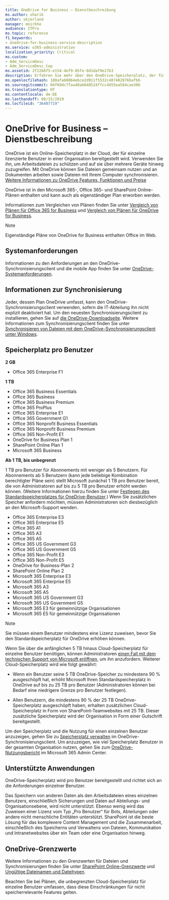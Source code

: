 ```yaml
---
title: OneDrive for Business – Dienstbeschreibung
ms.author: sharik
author: skjerland
manager: mnirkhe
audience: ITPro
ms.topic: reference
f1_keywords:
- onedrive-for-business-service-description
ms.service: o365-administration
localization_priority: Critical
ms.custom:
- Adm_ServiceDesc
- Adm_ServiceDesc_top
ms.assetid: 2f22b6f5-e154-4ef9-85fe-0d1daf9e27b3
description: Erfahren Sie mehr über den OneDrive-Speicherplatz, der für jeden Abonnementplan bereitgestellt wird.
ms.openlocfilehash: 180afa60864ebce2d911f5532c407482876bafbb
ms.sourcegitcommit: 04f69dc7faa48ab048524ffcc4455ea584cae30b
ms.translationtype: HT
ms.contentlocale: de-DE
ms.lasthandoff: 08/15/2019
ms.locfileid: "36407719"
---
```

# <a name="onedrive-for-business-service-description"></a>OneDrive for Business – Dienstbeschreibung

OneDrive ist ein Online-Speicherplatz in der Cloud, der für einzelne lizenzierte Benutzer in einer Organisation bereitgestellt wird. Verwenden Sie ihn, um Arbeitsdateien zu schützen und auf sie über mehrere Geräte hinweg zuzugreifen. Mit OneDrive können Sie Dateien gemeinsam nutzen und an Dokumenten arbeiten sowie Dateien mit Ihrem Computer synchronisieren. [Weitere Informationen zu OneDrive Features, Funktionen und Preise](https://go.microsoft.com/fwlink/?linkid=850345) 
  
OneDrive ist in den Microsoft 365-, Office 365- und SharePoint Online-Plänen enthalten und kann auch als eigenständiger Plan erworben werden. 
    
Informationen zum Vergleichen von Plänen finden Sie unter [Vergleich von Plänen für Office 365 for Business](https://go.microsoft.com/fwlink/?linkid=799177) und [Vergleich von Plänen für OneDrive for Business](https://products.office.com/de-DE/onedrive-for-business/compare-onedrive-for-business-plans). 
  
> [!NOTE]
> Eigenständige Pläne von OneDrive for Business enthalten Office im Web. 
  
## <a name="system-requirements"></a>Systemanforderungen

Informationen zu den Anforderungen an den OneDrive-Synchronisierungsclient und die mobile App finden Sie unter [OneDrive-Systemanforderungen](https://go.microsoft.com/fwlink/?linkid=837584).
  
## <a name="about-sync"></a>Informationen zur Synchronisierung

Jeder, dessen Plan OneDrive umfasst, kann den OneDrive-Synchronisierungsclient verwenden, sofern die IT-Abteilung ihn nicht explizit deaktiviert hat. Um den neuesten Synchronisierungsclient zu installieren, gehen Sie auf [die OneDrive-Downloadseite](https://onedrive.live.com/about/download/). Weitere Informationen zum Synchronisierungsclient finden Sie unter [Synchronisieren von Dateien mit dem OneDrive-Synchronisierungsclient unter Windows](https://support.office.com/article/sync-files-with-the-onedrive-sync-client-in-windows-615391c4-2bd3-4aae-a42a-858262e42a49).
  
## <a name="storage-space-per-user"></a>Speicherplatz pro Benutzer

**2 GB**

- Office 365 Enterprise F1

**1 TB**

- Office 365 Business Essentials
- Office 365 Business
- Office 365 Business Premium
- Office 365 ProPlus
- Office 365 Enterprise E1
- Office 365 Government G1
- Office 365 Nonprofit Business Essentials
- Office 365 Nonprofit Business Premium
- Office 365 Non-Profit E1
- OneDrive for Business Plan 1
- SharePoint Online Plan 1
- Microsoft 365 Business

**Ab 1 TB, bis unbegrenzt**
 
1 TB pro Benutzer für Abonnements mit weniger als 5 Benutzern. Für Abonnements ab 5 Benutzern (kann jede beliebige Kombination berechtigter Pläne sein) stellt Microsoft zunächst 1 TB pro Benutzer bereit, die von Administratoren auf bis zu 5 TB pro Benutzer erhöht werden können. (Weitere Informationen hierzu finden Sie unter [Festlegen des Standardspeicherplatzes für OneDrive-Benutzer](/onedrive/set-default-storage-space).) Wenn Sie zusätzlichen Speicher anfordern möchten, müssen Administratoren sich diesbezüglich an den Microsoft-Support wenden.

- Office 365 Enterprise E3
- Office 365 Enterprise E5
- Office 365 A1
- Office 365 A3
- Office 365 A5
- Office 365 US Government G3
- Office 365 US Government G5
- Office 365 Non-Profit E3
- Office 365 Non-Profit E5
- OneDrive for Business-Plan 2
- SharePoint Online Plan 2
- Microsoft 365 Enterprise E3
- Microsoft 365 Enterprise E5
- Microsoft 365 A3
- Microsoft 365 A5
- Microsoft 365 US Government G3
- Microsoft 365 US Government G5
- Microsoft 365 E3 für gemeinnützige Organisationen
- Microsoft 365 E5 für gemeinnützige Organisationen

> [!NOTE]
> Sie müssen einem Benutzer mindestens eine Lizenz zuweisen, bevor Sie den Standardspeicherplatz für OneDrive erhöhen können. 
  
Wenn Sie über die anfänglichen 5 TB hinaus Cloud-Speicherplatz für einzelne Benutzer benötigen, können Administratoren [einen Fall mit dem technischen Support von Microsoft eröffnen](https://go.microsoft.com/fwlink/?linkid=869559), um ihn anzufordern. Weiterer Cloud-Speicherplatz wird wie folgt gewährt: 
  
- Wenn ein Benutzer seine 5 TB OneDrive-Speicher zu mindestens 90 % ausgeschöpft hat, erhöht Microsoft Ihren Standardspeicherplatz in OneDrive auf bis zu 25 TB pro Benutzer (Administratoren können bei Bedarf eine niedrigere Grenze pro Benutzer festlegen). 
    
- Allen Benutzern, die mindestens 90 % der 25 TB OneDrive-Speicherplatz ausgeschöpft haben, erhalten zusätzlichen Cloud-Speicherplatz in Form von SharePoint-Teamwebsites mit 25 TB. Dieser zusätzliche Speicherplatz wird der Organisation in Form einer Gutschrift bereitgestellt.
    
Um den Speicherplatz und die Nutzung für einen einzelnen Benutzer anzuzeigen, gehen Sie zu [Speicherplatz verwalten](https://support.office.com/article/31519161-059C-4764-B6F8-F5CD29F7FE68) im OneDrive-Synchronisierungsclient. Um anzuzeigen, wie viel Speicherplatz Benutzer in der gesamten Organisation nutzen, gehen Sie zum [OneDrive-Nutzungsbericht](/office365/admin/activity-reports/onedrive-for-business-usage) im Microsoft 365 Admin Center. 
   
## <a name="supported-uses"></a>Unterstützte Anwendungen

OneDrive-Speicherplatz wird pro Benutzer bereitgestellt und richtet sich an die Anforderungen einzelner Benutzer.
  
Das Speichern von anderen Daten als den Arbeitsdateien eines einzelnen Benutzers, einschließlich Sicherungen und Daten auf Abteilungs- und Organisationsebene, wird nicht unterstützt. Ebenso wenig wird das Zuweisen einer Lizenz vom Typ „Pro Benutzer“ für Bots, Abteilungen oder andere nicht menschliche Entitäten unterstützt. SharePoint ist die beste Lösung für das komplexere Content Management und die Zusammenarbeit, einschließlich des Speicherns und Verwaltens von Dateien, Kommunikation und Intranetwebsites über ein Team oder eine Organisation hinweg.
  
## <a name="onedrive-limits"></a>OneDrive-Grenzwerte

Weitere Informationen zu den Grenzwerten für Dateien und Synchronisierungen finden Sie unter [SharePoint Online-Grenzwerte](/office365/servicedescriptions/sharepoint-online-service-description/sharepoint-online-limits) und [Ungültige Dateinamen und Dateitypen](https://support.office.com/article/64883a5d-228e-48f5-b3d2-eb39e07630fa).
  
Beachten Sie bei Plänen, die unbegrenzten Cloud-Speicherplatz für einzelne Benutzer umfassen, dass diese Einschränkungen für nicht speicherrelevante Features gelten. 
  

